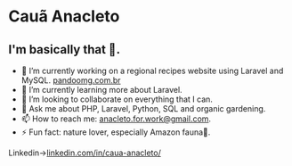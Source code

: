 # Cauã Anacleto

## I'm basically that 🦜.

- 🥗 I’m currently working on a regional recipes website using Laravel and MySQL. [pandoomg.com.br](pandoomg.com.br)
- 🌱 I’m currently learning more about Laravel.
- 👯 I’m looking to collaborate on everything that I can.
- 💬 Ask me about PHP, Laravel, Python, SQL and organic gardening.
- 📫 How to reach me: anacleto.for.work@gmail.com.
- ⚡ Fun fact: nature lover, especially Amazon fauna🦜.

Linkedin->[linkedin.com/in/caua-anacleto/](linkedin.com/in/caua-anacleto/)
